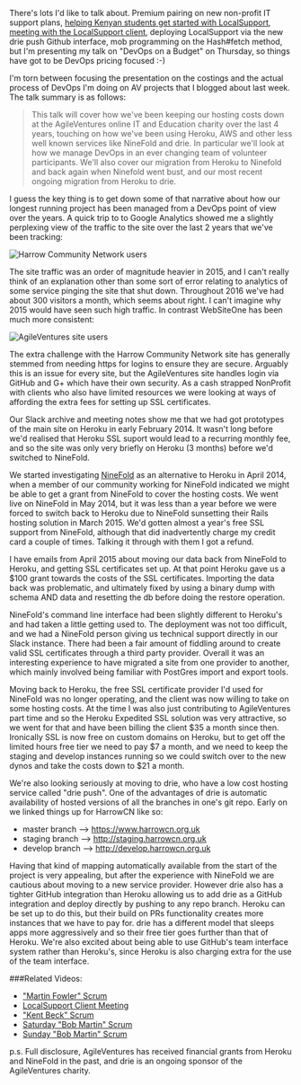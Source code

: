 There's lots I'd like to talk about.  Premium pairing on new non-profit IT support plans, [helping Kenyan students get started with LocalSupport](https://www.youtube.com/watch?v=P66oJafqqng), [meeting with the LocalSupport client](https://www.youtube.com/watch?v=zrz6ct9wIUs), deploying LocalSupport via the new drie push Github interface, mob programming on the Hash#fetch method, but I'm presenting my talk on "DevOps on a Budget" on Thursday, so things have got to be DevOps pricing focused :-)

I'm torn between focusing the presentation on the costings and the actual process of DevOps I'm doing on AV projects that I blogged about last week.  The talk summary is as follows:

> This talk will cover how we've been keeping our hosting costs down at the AgileVentures online IT and Education charity over the last 4 years, touching on how we've been using Heroku, AWS and other less well known services like NineFold and drie. In particular we'll look at how we manage DevOps in an ever changing team of volunteer participants. We'll also cover our migration from Heroku to Ninefold and back again when Ninefold went bust, and our most recent ongoing migration from Heroku to drie.

I guess the key thing is to get down some of that narrative about how our longest running project has been managed from a DevOps point of view over the years.  A quick trip to to Google Analytics showed me a slightly perplexing view of the traffic to the site over the last 2 years that we've been tracking:

![Harrow Community Network users](https://www.dropbox.com/s/zrhi3tit04i44s0/Screenshot%202017-01-16%2009.42.25.png?dl=1)

The site traffic was an order of magnitude heavier in 2015, and I can't really think of an explanation other than some sort of error relating to analytics of some service pinging the site that shut down.  Throughout 2016 we've had about 300 visitors a month, which seems about right.  I can't imagine why 2015 would have seen such high traffic.  In contrast WebSiteOne has been much more consistent:

![AgileVentures site users](https://www.dropbox.com/s/p5inkiun3j1993r/Screenshot%202017-01-16%2009.45.43.png?dl=1)

The extra challenge with the Harrow Community Network site has generally stemmed from needing https for logins to ensure they are secure.  Arguably this is an issue for every site, but the AgileVentures site handles login via GitHub and G+ which have their own security.  As a cash strapped NonProfit with clients who also have limited resources we were looking at ways of affording the extra fees for setting up SSL certificates.

Our Slack archive and meeting notes show me that we had got prototypes of the main site on Heroku in early February 2014.  It wasn't long before we'd realised that Heroku SSL suport would lead to a recurring monthly fee, and so the site was only very briefly on Heroku (3 months) before we'd switched to NineFold. 

We started investigating [NineFold](http://ninefold.com/) as an alternative to Heroku in April 2014, when a member of our community working for NineFold indicated we might be able to get a grant from NineFold to cover the hosting costs.  We went live on NineFold in May 2014, but it was less than a year before we were forced to switch back to Heroku due to NineFold sunsetting their Rails hosting solution in March 2015.  We'd gotten almost a year's free SSL support from NineFold, although that did inadvertently charge my credit card a couple of times.  Talking it through with them I got a refund.

I have emails from April 2015 about moving our data back from NineFold to Heroku, and getting SSL certificates set up.  At that point Heroku gave us a $100 grant towards the costs of the SSL certificates.  Importing the data back was problematic, and ultimately fixed by using a binary dump with schema AND data and resetting the db before doing the restore operation.

NineFold's command line interface had been slightly different to Heroku's and had taken a little getting used to.  The deployment was not too difficult, and we had a NineFold person giving us technical support directly in our Slack instance. There had been a fair amount of fiddling around to create valid SSL certificates through a third party provider. Overall it was an interesting experience to have migrated a site from one provider to another, which mainly involved being familiar with PostGres import and export tools.

Moving back to Heroku, the free SSL certificate provider I'd used for NineFold was no longer operating, and the client was now willing to take on some hosting costs.  At the time I was also just contributing to AgileVentures part time and so the Heroku Expedited SSL solution was very attractive, so we went for that and have been billing the client $35 a month since then.  Ironically SSL is now free on custom domains on Heroku, but to get off the limited hours free tier we need to pay $7 a month, and we need to keep the staging and develop instances running so we could switch over to the new dynos and take the costs down to $21 a month.

We're also looking seriously at moving to drie, who have a low cost hosting service called "drie push".  One of the advantages of drie is automatic availability of hosted versions of all the branches in one's git repo.  Early on we linked things up for HarrowCN like so:

* master branch --> https://www.harrowcn.org.uk
* staging branch --> http://staging.harrowcn.org.uk
* develop branch --> http://develop.harrowcn.org.uk

Having that kind of mapping automatically available from the start of the project is very appealing, but after the experience with NineFold we are cautious about moving to a new service provider.  However drie also has a tighter GitHub integration than Heroku allowing us to add drie as a GitHub integration and deploy directly by pushing to any repo branch.  Heroku can be set up to do this, but their build on PRs functionality creates more instances that we have to pay for.  drie has a different model that sleeps apps more aggressively and so their free tier goes further than that of Heroku.  We're also excited about being able to use GitHub's team interface system rather than Heroku's, since Heroku is also charging extra for the use of the team interface.

###Related Videos:

* ["Martin Fowler" Scrum](https://www.youtube.com/watch?v=NiXjhjaTTCk)
* [LocalSupport Client Meeting](https://www.youtube.com/watch?v=zrz6ct9wIUs)
* ["Kent Beck" Scrum](https://www.youtube.com/watch?v=ToV8wt9sr8w)
* [Saturday "Bob Martin" Scrum](https://www.youtube.com/watch?v=VOnol6QAaeg)
* [Sunday "Bob Martin" Scrum](https://www.youtube.com/watch?v=P66oJafqqng)


p.s. Full disclosure, AgileVentures has received financial grants from Heroku and NineFold in the past, and drie is an ongoing sponsor of the AgileVentures charity. 
